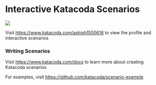 # Interactive Katacoda Scenarios

[![](http://shields.katacoda.com/katacoda/ashish1500616/count.svg)](https://www.katacoda.com/ashish1500616 "Get your profile on Katacoda.com")

Visit https://www.katacoda.com/ashish1500616 to view the profile and interactive scenarios

### Writing Scenarios
Visit https://www.katacoda.com/docs to learn more about creating Katacoda scenarios

For examples, visit https://github.com/katacoda/scenario-example
